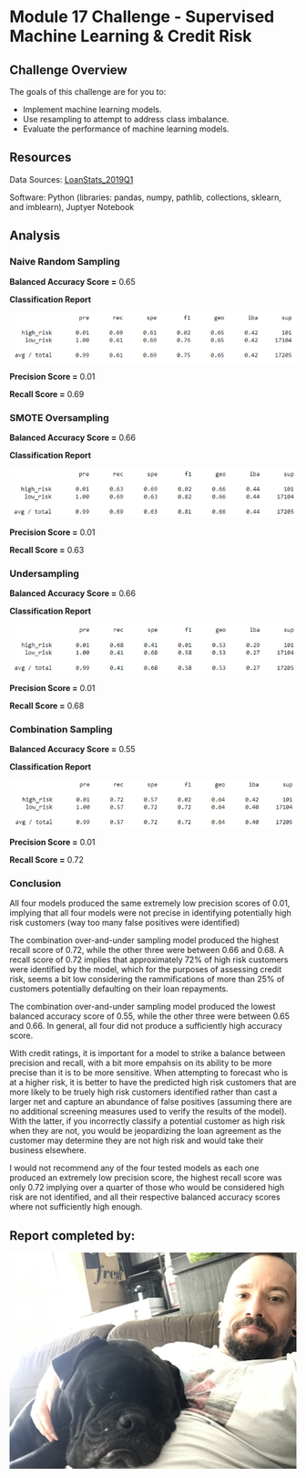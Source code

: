 # Module 17 Challenge - Supervised Machine Learning & Credit Risk

## Challenge Overview

The goals of this challenge are for you to:

- Implement machine learning models.
- Use resampling to attempt to address class imbalance.
- Evaluate the performance of machine learning models.

## Resources

Data Sources: [LoanStats_2019Q1](Module-17-Challenge-Resources/LoanStats_2019Q1.csv)

Software: Python (libraries: pandas, numpy, pathlib, collections, sklearn, and imblearn), Juptyer Notebook

## Analysis

### Naive Random Sampling

**Balanced Accuracy Score =** 0.65

**Classification Report**

![](images/nro.PNG)

**Precision Score =** 0.01

**Recall Score =** 0.69

### SMOTE Oversampling

**Balanced Accuracy Score =** 0.66

**Classification Report**

![](images/SMOTE.PNG)

**Precision Score =** 0.01

**Recall Score =** 0.63

### Undersampling

**Balanced Accuracy Score =** 0.66

**Classification Report**

![](images/under.PNG)

**Precision Score =** 0.01

**Recall Score =** 0.68

### Combination Sampling

**Balanced Accuracy Score =** 0.55

**Classification Report**

![](images/combo.PNG)

**Precision Score =** 0.01

**Recall Score =** 0.72

### Conclusion

All four models produced the same extremely low precision scores of 0.01, implying that all four models were not precise in identifying potentially high risk customers (way too many false positives were identified)

The combination over-and-under sampling model produced the highest recall score of 0.72, while the other three were between 0.66 and 0.68. A recall score of 0.72 implies that approximately 72% of high risk customers were identified by the model, which for the purposes of assessing credit risk, seems a bit low considering the rammifications of more than 25% of customers potentially defaulting on their loan repayments.

The combination over-and-under sampling model produced the lowest balanced accuracy score of 0.55, while the other three were between 0.65 and 0.66. In general, all four did not produce a sufficiently high accuracy score. 

With credit ratings, it is important for a model to strike a balance between precision and recall, with a bit more empahsis on its ability to be more precise than it is to be more sensitive. When attempting to forecast who is at a higher risk, it is better to have the predicted high risk customers that are more likely to be truely high risk customers identified rather than cast a larger net and capture an abundance of false positives (assuming there are no additional screening measures used to verify the results of the model). With the latter, if you incorrectly classify a potential customer as high risk when they are not, you would be jeopardizing the loan agreement as the customer may determine they are not high risk and would take their business elsewhere. 

I would not recommend any of the four tested models as each one produced an extremely low precision score, the highest recall score was only 0.72 implying over a quarter of those who would be considered high risk are not identified, and all their respective balanced accuracy scores where not sufficiently high enough. 

## Report completed by:

![](images/sal.jpg)
